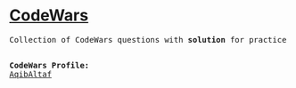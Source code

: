 <h1><a href= " ">CodeWars</a></h1>
<pre>Collection of CodeWars questions with <strong>solution</strong> for practice and improving your programming skills!

<Strong>CodeWars Profile:</strong> <a href ="https://www.codewars.com/users/aqibaltaf">AqibAltaf</a>
</pre>

